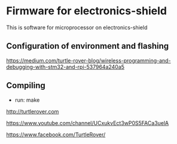 # Firmware for electronics-shield

This is software for microprocessor on electronics-shield 

## Configuration of environment and flashing
https://medium.com/turtle-rover-blog/wireless-programming-and-debugging-with-stm32-and-rpi-537964a240a5

## Compiling 

  * run: make

http://turtlerover.com

https://www.youtube.com/channel/UCxukvEct3wP0S5FACa3uelA

https://www.facebook.com/TurtleRover/
